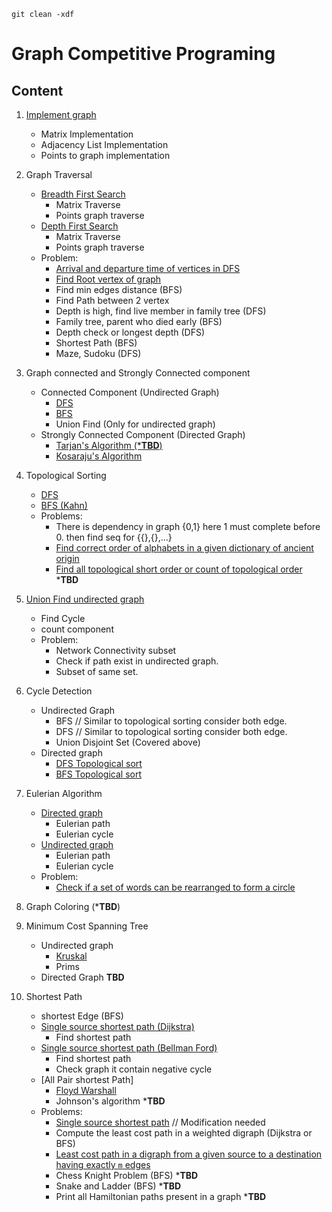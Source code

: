 
```
git clean -xdf
```

# Graph Competitive Programing

## Content

1. [Implement graph](ImplementGraph_1.java)
    - Matrix Implementation
    - Adjacency List Implementation
    - Points to graph implementation

1. Graph Traversal
    - [Breadth First Search](Traverse_BFS_2.java)
        - Matrix Traverse
        - Points graph traverse
    - [Depth First Search](Traverse_DFS_3.java)
        - Matrix Traverse
        - Points graph traverse
    - Problem:
        - [Arrival and departure time of vertices in DFS](ArrivalDepartureDFS.java)
        - [Find Root vertex of graph](RootVertex.java)
        - Find min edges distance (BFS)
        - Find Path between 2 vertex
        - Depth is high, find live member in family tree (DFS)
        - Family tree, parent who died early (BFS)
        - Depth check or longest depth (DFS)
        - Shortest Path (BFS)
        - Maze, Sudoku (DFS)

1. Graph connected and Strongly Connected component
    - Connected Component (Undirected Graph)
        - [DFS](ConnectedGraph_3.java)
        - [BFS](ConnectedGraph_3.java)
        - Union Find (Only for undirected graph)
    - Strongly Connected Component (Directed Graph)
        - [Tarjan's Algorithm (***TBD**)](StronglyConnectedTarjan.java)
        - [Kosaraju's Algorithm](StronglyConnectedKosaraju.java)

1. Topological Sorting
    - [DFS](TopologicalSortDFS.java)
    - [BFS (Kahn)](TopologicalSortBFS.java)
    - Problems:
        - There is dependency in graph {0,1} here 1 must complete before 0. then find seq for {{},{},...}
        - [Find correct order of alphabets in a given dictionary of ancient origin](AncientDict.java)
        - [Find all topological short order or count of topological order](AllTopologicalSort.java) ***TBD**

1. [Union Find undirected graph](UnionFind.java)
    - Find Cycle
    - count component
    - Problem:
        - Network Connectivity subset
        - Check if path exist in undirected graph.
        - Subset of same set.

1. Cycle Detection
    - Undirected Graph
        - BFS // Similar to topological sorting consider both edge.
        - DFS // Similar to topological sorting consider both edge.
        - Union Disjoint Set (Covered above)
    - Directed graph
        - [DFS Topological sort](TopologicalSortDFS.java)
        - [BFS Topological sort](TopologicalSortBFS.java)

1. Eulerian Algorithm
    - [Directed graph](DirectedEulerian.java)
        - Eulerian path
        - Eulerian cycle
    - [Undirected graph](UnDirectedEulerian.java)
        - Eulerian path
        - Eulerian cycle
    - Problem:
        - [Check if a set of words can be rearranged to form a circle](WordInCircle.java)

1. Graph Coloring (***TBD**)

1. Minimum Cost Spanning Tree
    - Undirected graph
        - [Kruskal](KruskalSpanningTree.java)
        - Prims
    - Directed Graph **TBD**

1. Shortest Path
    - shortest Edge (BFS)
    - [Single source shortest path (Dijkstra)](Dijkstra.java)
        - Find shortest path
    - [Single source shortest path (Bellman Ford)](BellmanFord.java)
        - Find shortest path
        - Check graph it contain negative cycle
    - [All Pair shortest Path]
        - [Floyd Warshall](FloydWarshall.java)
        - Johnson's algorithm ***TBD**
    - Problems:
        - [Single source shortest path](LongestPath.java) // Modification needed
        - Compute the least cost path in a weighted digraph (Dijkstra or BFS)
        - [Least cost path in a digraph from a given source to a destination having exactly `m` edges](LeastMPath.java)
        - Chess Knight Problem (BFS) ***TBD**
        - Snake and Ladder (BFS) ***TBD**
        - Print all Hamiltonian paths present in a graph ***TBD**
